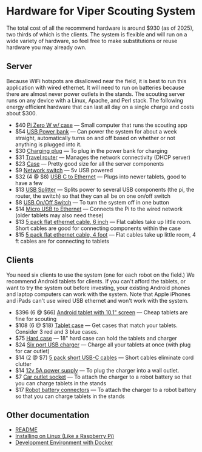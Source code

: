 # Hardware for Viper Scouting System

The total cost of all the recommend hardware is around $930 (as of 2025), two thirds of which is the clients. The system is flexible and will run on a wide variety of hardware, so feel free to make substitutions or reuse hardware you may already own.

## Server

Because WiFi hotspots are disallowed near the field, it is best to run this application with wired ethernet. It will need to run on batteries because there are almost never power outlets in the stands. The scouting server runs on any device with a Linux, Apache, and Perl stack. The following energy efficient hardware that can last all day on a single charge and costs about $300.

 - $40 [Pi Zero W w/ case](https://www.amazon.com/dp/B0748MPQT4) — Small computer that runs the scouting app
 - $54 [USB Power bank](https://www.amazon.com/dp/B08JV4W4NY)  — Can power the system for about a week straight, automatically turns on and off based on whether or not anything is plugged into it.
 - $30 [Charging plug](https://www.amazon.com/dp/B08786SHXV) — To plug in the power bank for charging
 - $31 [Travel router](https://www.amazon.com/dp/B0777L5YN6) — Manages the network connectivity (DHCP server)
 - $23 [Case](https://www.amazon.com/dp/B019BIWJ8W) — Pretty good size for all the server components
 - $9 [Network switch](https://www.amazon.com/dp/B079JP94QQ) — 5v USB powered
 - $32 (4 @ $8) [USB C to Ethernet](https://www.amazon.com/dp/B08JGL51M4) — Plugs into newer tablets, good to have a few
 - $13 [USB Splitter](https://www.amazon.com/dp/B09NBVDP5Z) — Splits power to several USB components (the pi, the router, the switch) so that they can all be on one on/off switch
 - $8 [USB On/Off Switch](https://www.amazon.com/dp/B07CG2VGWG) — To turn the system off in one button
 - $14 [Micro USB to Ethernet](https://www.amazon.com/dp/B01AT4C3KQ) — Connects the Pi to the wired network (older tablets may also need these)
 - $13 [5 pack flat ethernet cable, 6 inch](https://www.amazon.com/dp/B01HC11V4I) — Flat cables take up little room.  Short cables are good for connecting components within the case
 - $15 [5 pack flat ethernet cable, 4 foot](https://www.amazon.com/dp/B01G2SJU8Q) — Flat cables take up little room, 4 ft cables are for connecting to tablets

## Clients

You need six clients to use the system (one for each robot on the field.)  We recommend Android tablets for clients. If you can't afford the tablets, or want to try the system out before investing, your existing Android phones and laptop computers can work with the system.  Note that Apple iPhones and iPads can't use wired USB ethernet and won't work with the system.

 - $396 (6 @ $66) [Android tablet with 10.1" screen](https://www.amazon.com/dp/B0DDPMJD8H) — Cheap tablets are fine for scouting
 - $108 (6 @ $18) [Tablet case](https://www.amazon.com/dp/B0DP4RVDZZ?) — Get cases that match your tablets. Consider 3 red and 3 blue cases.
 - $75 [Hard case](https://www.amazon.com/dp/B08ZVTV2SH) — 18" hard case can hold the tablets and charger
 - $24 [Six port USB charger](https://www.amazon.com/dp/B0779D7DFG) — Charge all your tablets at once (with plug for car outlet)
 - $14 (2 @ $7) [5 pack short USB-C cables](https://www.amazon.com/dp/B0B3RDHYYR) — Short cables eliminate cord clutter
 - $14 [12v 5A power supply](https://www.amazon.com/dp/B075FPQ2YQ) — To plug the charger into a wall outlet.
 - $7 [Car outlet socket](https://www.amazon.com/dp/B01FJ8OXX2) — To attach the charger to a robot battery so that you can charge tablets in the stands
 - $17 [Robot battery connectors](https://www.amazon.com/dp/B0CJ8XR5PN) — To attach the charger to a robot battery so that you can charge tablets in the stands


## Other documentation

 - [README](../README.md)
 - [Installing on Linux (Like a Raspberry Pi)](linux-install.md)
 - [Development Environment with Docker](docker-install.md)
